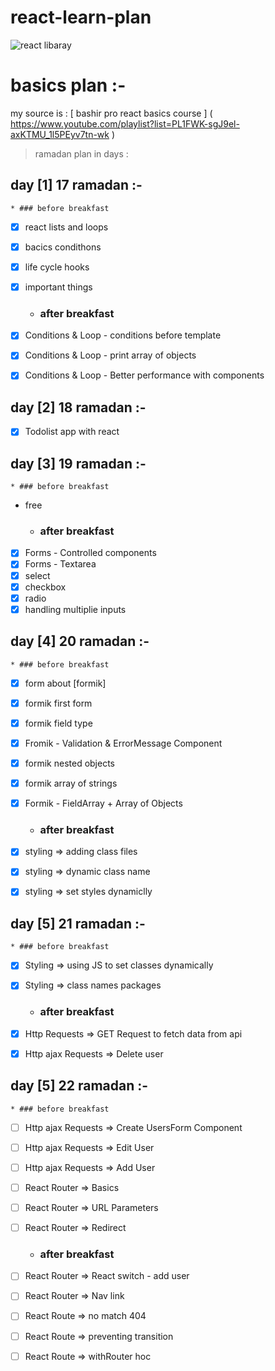# react-learn-plan
![react libaray](https://camo.githubusercontent.com/4e4a3b5c3e9c00501ec866e2f2466c5a6032f838aca5f2cf3b14450e39e8a2f0/68747470733a2f2f696d672e736869656c64732e696f2f62616467652f72656163742532302d2532333230323332612e7376673f267374796c653d666f722d7468652d6261646765266c6f676f3d7265616374266c6f676f436f6c6f723d253233363144414642)
# basics plan  :-

my source is : [ bashir pro react basics course ] ( https://www.youtube.com/playlist?list=PL1FWK-sgJ9el-axKTMU_1l5PEyv7tn-wk )

> ramadan plan in days :


## day [1] 17 ramadan :-
    * ### before breakfast 
* [x] react lists and loops
* [x] bacics condithons
* [x] life cycle hooks 
* [x] important things
    * ### after breakfast 
* [x] Conditions & Loop - conditions before template
* [x] Conditions & Loop - print array of objects
* [x] Conditions & Loop - Better performance with components


## day [2] 18 ramadan :-
* [x] Todolist app with react


## day [3] 19 ramadan :-
    * ### before breakfast 
 * free
    * ### after breakfast 
* [x] Forms - Controlled components
* [x] Forms - Textarea
* [x] select 
* [x] checkbox
* [x] radio
* [x] handling multiplie inputs

## day [4] 20 ramadan :-
    * ### before breakfast 
* [x] form about [formik]
* [x] formik first form
* [x] formik field type 
* [x] Fromik - Validation & ErrorMessage Component
* [x] formik nested objects
* [x] formik array of strings
* [x] Formik - FieldArray + Array of Objects

   * ### after breakfast 
* [x] styling => adding class files
* [x] styling => dynamic class name
* [x] styling => set styles dynamiclly

## day [5] 21 ramadan :-

    * ### before breakfast

* [x] Styling => using JS to set classes dynamically
* [x] Styling => class names packages

    * ### after breakfast 
* [x] Http Requests => GET Request to fetch data from api
* [x] Http ajax Requests => Delete user


 ## day [5] 22 ramadan :-
    * ### before breakfast

* [ ] Http ajax Requests => Create UsersForm Component
* [ ] Http ajax Requests => Edit User
* [ ] Http ajax Requests => Add User 
* [ ] React Router => Basics
* [ ] React Router => URL Parameters
* [ ] React Router => Redirect

    * ### after breakfast 
* [ ] React Router => React switch - add user
* [ ] React Router => Nav link
* [ ] React Route => no match 404
* [ ] React Route => preventing transition
* [ ] React Route => withRouter hoc

